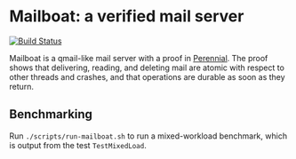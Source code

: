 # Mailboat: a verified mail server

[![Build Status](https://travis-ci.com/tchajed/mailboat.svg?branch=master)](https://travis-ci.com/tchajed/mailboat)

Mailboat is a qmail-like mail server with a proof in [Perennial](https://github.com/mit-pdos/perennial). The proof shows that delivering, reading, and deleting mail are atomic with respect to other threads and crashes, and that operations are durable as soon as they return.

## Benchmarking

Run `./scripts/run-mailboat.sh` to run a mixed-workload benchmark, which is output from the test `TestMixedLoad`.
